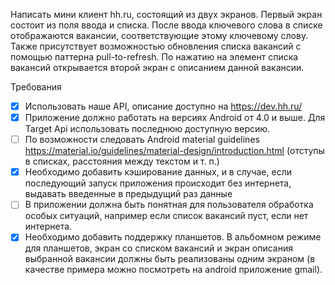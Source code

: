 Написать мини клиент hh.ru, состоящий из двух экранов.
Первый экран состоит из поля ввода и списка.
После ввода ключевого слова в списке отображаются вакансии, соответствующие этому ключевому слову. Также присутствует возможностью обновления списка вакансий с помощью паттерна pull-to-refresh. По нажатию на элемент списка вакансий открывается второй экран с описанием данной вакансии.

Требования

- [x] Использовать наше API, описание доступно на https://dev.hh.ru/
- [x]  Приложение должно работать на версиях Android от 4.0 и выше. Для Target Api использовать последнюю доступную версию.
- [ ]  По возможности следовать Android material guidelines https://material.io/guidelines/material-design/introduction.html (отступы в списках, расстояния между текстом и т. п.)
- [x]  Необходимо добавить кэширование данных, и в случае, если последующий запуск приложения происходит без интернета, выдавать введенные в предыдущий раз  данные
- [ ]  В приложении должна быть понятная для пользователя обработка особых ситуаций, например если список вакансий пуст, если нет интернета.
- [x]  Необходимо добавить поддержку планшетов. В альбомном режиме для планшетов, экран со списком вакансий и экран описания выбранной вакансии должны быть реализованы одним экраном (в качестве примера можно посмотреть на android приложение gmail).